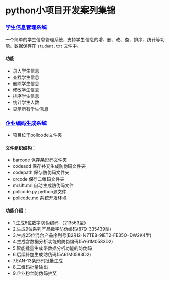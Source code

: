 # python小项目开发案列集锦

### <span style="color:blue">学生信息管理系统</span>
一个简单的学生信息管理系统，支持学生信息的增、删、改、查、排序、统计等功能。数据保存在 `student.txt` 文件中。
#### 功能
- 录入学生信息
- 查找学生信息
- 删除学生信息
- 修改学生信息
- 排序学生信息
- 统计学生人数
- 显示所有学生信息

### <span style="color:blue">企业编码生成系统</span>  
- 项目位于pollcode文件夹
#### 文件组织结构：
- barcode 保存条形码文件夹
- codeadd 保存补充生成防伪码文件夹
- codepath 保存防伪码文件夹
- qrcode 保存二维码文件夹
- mrsift.mri 自动生成防伪码文件
- pollcode.py python源文件
- pollcode.md 系统开发环境
#### 功能介绍：
- 1.生成6位数字防伪编码 （213563型）
- 2.生成9位系列产品数字防伪编码(879-335439型)
- 3.生成25位混合产品序列号(B2R12-N7TE8-9IET2-FE35O-DW2K4型)
- 4.生成含数据分析功能的防伪编码(5A61M0583D2) 
- 5.智能批量生成带数据分析功能的防伪码 
- 6.后续补加生成防伪码(5A61M0583D2) 
- 7.EAN-13条形码批量生成 
- 8.二维码批量输出           
- 9.企业粉丝防伪码抽奖
